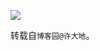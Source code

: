 ![](https://img2024.cnblogs.com/blog/3594125/202502/3594125-20250222215947042-1922120277.png)


转载自`博客园@许大地`。